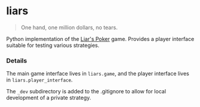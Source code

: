# liars

> One hand, one million dollars, no tears.

Python implementation of the [Liar's Poker](https://en.wikipedia.org/wiki/Liar%27s_Poker) game. Provides a player interface suitable for testing various strategies.

### Details

The main game interface lives in `liars.game`, and the player interface lives in `liars.player_interface`.

The `_dev` subdirectory is added to the .gitignore to allow for local development of a private strategy.
